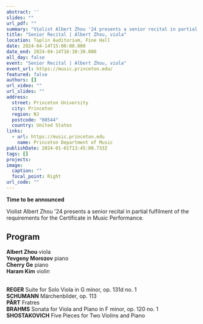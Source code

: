 ```yaml
---
abstract: ''
slides: ""
url_pdf: ""
summary: "Violist Albert Zhou '24 presents a senior recital in partial fulfilment of the requirements for the Certificate in Music Performance."
title: "Senior Recital | Albert Zhou, viola"
location: Taplin Auditorium, Fine Hall
date: 2024-04-14T15:00:00.000
date_end: 2024-04-14T16:30:30.000
all_day: false
event: "Senior Recital | Albert Zhou, viola"
event_url: https://music.princeton.edu/
featured: false
authors: []
url_video: ""
url_slides: ""
address:
  street: Princeton University
  city: Princeton
  region: NJ
  postcode: "08544"
  country: United States
links:
  - url: https://music.princeton.edu
    name: Princeton Department of Music
publishDate: 2024-01-01T13:45:00.733Z
tags: []
projects:
image:
  caption: ""
  focal_point: Right
url_code: ""
---
```

**Time to be announced**

Violist Albert Zhou '24 presents a senior recital in partial fulfilment of the requirements for the Certificate in Music Performance.

## Program
**Albert Zhou** viola<br>
**Yevgeny Morozov** piano<br>
**Cherry Ge** piano<br>
**Haram Kim** violin<br><br>

**REGER** Suite for Solo Viola in G minor, op. 131d no. 1<br>
**SCHUMANN** Märchenbilder, op. 113<br>
**PÄRT** Fratres<br>
**BRAHMS** Sonata for Viola and Piano in F minor, op. 120 no. 1<br>
**SHOSTAKOVICH** Five Pieces for Two Violins and Piano

